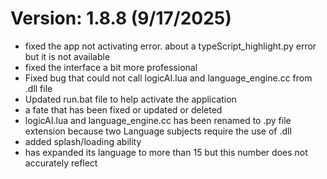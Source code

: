 # Version: 1.8.8 (9/17/2025)

- fixed the app not activating error. about a typeScript_highlight.py error but it is not available
- fixed the interface a bit more professional
- Fixed bug that could not call logicAI.lua and language_engine.cc from .dll file
- Updated run.bat file to help activate the application
- a fate that has been fixed or updated or deleted
- logicAI.lua and language_engine.cc has been renamed to .py file extension because two Language subjects require the use of .dll
- added splash/loading ability
- has expanded its language to more than 15 but this number does not accurately reflect
